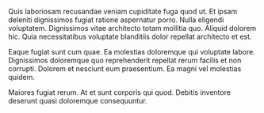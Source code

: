 Quis laboriosam recusandae veniam cupiditate fuga quod ut. Et ipsam deleniti dignissimos fugiat ratione aspernatur porro. Nulla eligendi voluptatem. Dignissimos vitae architecto totam mollitia quo. Aliquid dolorem hic. Quia necessitatibus voluptate blanditiis dolor repellat architecto et est.
 Eaque fugiat sunt cum quae. Ea molestias doloremque qui voluptate labore. Dignissimos doloremque quo reprehenderit repellat rerum facilis et non corrupti. Dolorem et nesciunt eum praesentium. Ea magni vel molestias quidem.
 Maiores fugiat rerum. At et sunt corporis qui quod. Debitis inventore deserunt quasi doloremque consequuntur.
